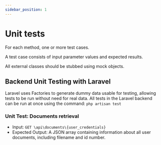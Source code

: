 ```yaml
---
sidebar_position: 1
---
```

# Unit tests
For each method, one or more test cases.

A test case consists of input parameter values and expected results.

All external classes should be stubbed using mock objects.

## Backend Unit Testing with Laravel
Laravel uses Factories to generate dummy data usable for testing, allowing tests to be run without need for real data.
All tests in the Laravel backend can be run at once using the command: `php artisan test`
### Unit Test: Documents retrieval
- Input: `GET \api\documents\{user_credentials}`
- Expected Output: A JSON array containing information about all user documents, including filename and id number.

